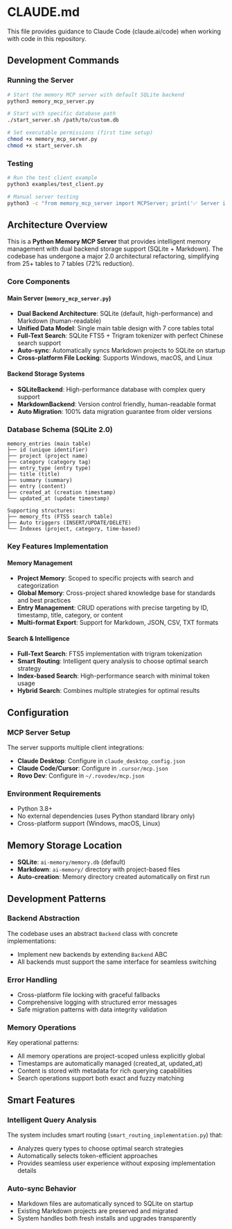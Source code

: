 # CLAUDE.md

This file provides guidance to Claude Code (claude.ai/code) when working with code in this repository.

## Development Commands

### Running the Server
```bash
# Start the memory MCP server with default SQLite backend
python3 memory_mcp_server.py

# Start with specific database path
./start_server.sh /path/to/custom.db

# Set executable permissions (first time setup)
chmod +x memory_mcp_server.py
chmod +x start_server.sh
```

### Testing
```bash
# Run the test client example
python3 examples/test_client.py

# Manual server testing
python3 -c "from memory_mcp_server import MCPServer; print('✅ Server imports successfully')"
```

## Architecture Overview

This is a **Python Memory MCP Server** that provides intelligent memory management with dual backend storage support (SQLite + Markdown). The codebase has undergone a major 2.0 architectural refactoring, simplifying from 25+ tables to 7 tables (72% reduction).

### Core Components

#### Main Server (`memory_mcp_server.py`)
- **Dual Backend Architecture**: SQLite (default, high-performance) and Markdown (human-readable)
- **Unified Data Model**: Single main table design with 7 core tables total
- **Full-Text Search**: SQLite FTS5 + Trigram tokenizer with perfect Chinese search support
- **Auto-sync**: Automatically syncs Markdown projects to SQLite on startup
- **Cross-platform File Locking**: Supports Windows, macOS, and Linux

#### Backend Storage Systems
- **SQLiteBackend**: High-performance database with complex query support
- **MarkdownBackend**: Version control friendly, human-readable format
- **Auto Migration**: 100% data migration guarantee from older versions

### Database Schema (SQLite 2.0)
```
memory_entries (main table)
├── id (unique identifier)
├── project (project name)
├── category (category tag)
├── entry_type (entry type)
├── title (title)
├── summary (summary)
├── entry (content)
├── created_at (creation timestamp)
└── updated_at (update timestamp)

Supporting structures:
├── memory_fts (FTS5 search table)
├── Auto triggers (INSERT/UPDATE/DELETE)
└── Indexes (project, category, time-based)
```

### Key Features Implementation

#### Memory Management
- **Project Memory**: Scoped to specific projects with search and categorization
- **Global Memory**: Cross-project shared knowledge base for standards and best practices
- **Entry Management**: CRUD operations with precise targeting by ID, timestamp, title, category, or content
- **Multi-format Export**: Support for Markdown, JSON, CSV, TXT formats

#### Search & Intelligence
- **Full-Text Search**: FTS5 implementation with trigram tokenization
- **Smart Routing**: Intelligent query analysis to choose optimal search strategy
- **Index-based Search**: High-performance search with minimal token usage
- **Hybrid Search**: Combines multiple strategies for optimal results

## Configuration

### MCP Server Setup
The server supports multiple client integrations:

- **Claude Desktop**: Configure in `claude_desktop_config.json`
- **Claude Code/Cursor**: Configure in `.cursor/mcp.json`
- **Rovo Dev**: Configure in `~/.rovodev/mcp.json`

### Environment Requirements
- Python 3.8+
- No external dependencies (uses Python standard library only)
- Cross-platform support (Windows, macOS, Linux)

## Memory Storage Location
- **SQLite**: `ai-memory/memory.db` (default)
- **Markdown**: `ai-memory/` directory with project-based files
- **Auto-creation**: Memory directory created automatically on first run

## Development Patterns

### Backend Abstraction
The codebase uses an abstract `Backend` class with concrete implementations:
- Implement new backends by extending `Backend` ABC
- All backends must support the same interface for seamless switching

### Error Handling
- Cross-platform file locking with graceful fallbacks
- Comprehensive logging with structured error messages
- Safe migration patterns with data integrity validation

### Memory Operations
Key operational patterns:
- All memory operations are project-scoped unless explicitly global
- Timestamps are automatically managed (created_at, updated_at)
- Content is stored with metadata for rich querying capabilities
- Search operations support both exact and fuzzy matching

## Smart Features

### Intelligent Query Analysis
The system includes smart routing (`smart_routing_implementation.py`) that:
- Analyzes query types to choose optimal search strategies
- Automatically selects token-efficient approaches
- Provides seamless user experience without exposing implementation details

### Auto-sync Behavior
- Markdown files are automatically synced to SQLite on startup
- Existing Markdown projects are preserved and migrated
- System handles both fresh installs and upgrades transparently